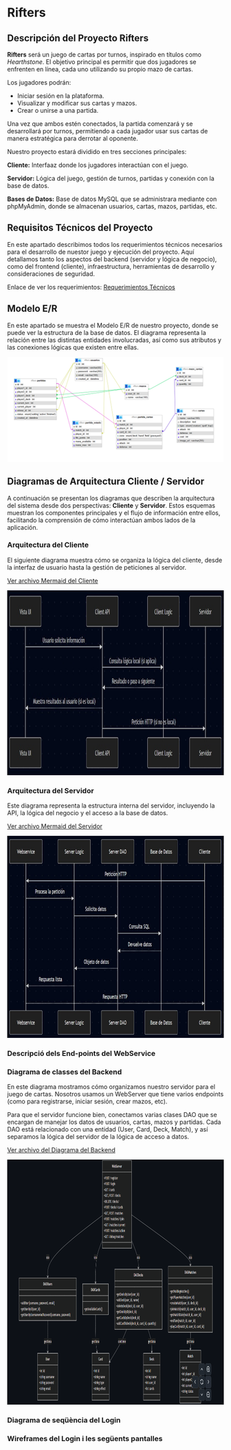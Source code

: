 # Rifters

## Descripción del Proyecto Rifters

**Rifters** será un juego de cartas por turnos, inspirado en títulos como *Hearthstone*. El objetivo principal es permitir que dos jugadores se enfrenten en línea, cada uno utilizando su propio mazo de cartas.

Los jugadores podrán:
- Iniciar sesión en la plataforma.
- Visualizar y modificar sus cartas y mazos.
- Crear o unirse a una partida.

Una vez que ambos estén conectados, la partida comenzará y se desarrollará por turnos, permitiendo a cada jugador usar sus cartas de manera estratégica para derrotar al oponente.

Nuestro proyecto estará dividido en tres secciones principales:

**Cliente:** Interfaaz donde los jugadores interactúan con el juego.

**Servidor:** Lógica del juego, gestión de turnos, partidas y conexión con la base de datos.

**Bases de Datos:** Base de datos MySQL que se administrara mediante con phpMyAdmin, donde se almacenan usuarios, cartas, mazos, partidas, etc.

## Requisitos Técnicos del Proyecto

En este apartado describimos todos los requerimientos técnicos necesarios para el desarrollo de nuestor juego y ejecución del proyecto. Aquí detallamos tanto los aspectos del backend (servidor y lógica de negocio), como del frontend (cliente), infraestructura, herramientas de desarrollo y consideraciones de seguridad.

Enlace de ver los requerimientos:
[Requerimientos Técnicos](https://github.com/Dariella06/Rifters/blob/main/Requerimientos_tecnicos.md)

## Modelo E/R

En este apartado se muestra el Modelo E/R de nuestro proyecto, donde se puede ver la estructura de la base de datos. El diagrama representa la relación entre las distintas entidades involucradas, así como sus atributos y las conexiones lógicas que existen entre ellas. 

![Model E/R](imagenes/image.png)

## Diagramas de Arquitectura Cliente / Servidor

A continuación se presentan los diagramas que describen la arquitectura del sistema desde dos perspectivas: **Cliente** y **Servidor**. Estos esquemas muestran los componentes principales y el flujo de información entre ellos, facilitando la comprensión de cómo interactúan ambos lados de la aplicación.

### Arquitectura del Cliente

El siguiente diagrama muestra cómo se organiza la lógica del cliente, desde la interfaz de usuario hasta la gestión de peticiones al servidor.

[Ver archivo Mermaid del Cliente](Diagramas/Cliente.mermaid)

<img src="imagenes/cliente.jpg" alt="Diagrama del cliente" width="850" height="430"/>

### Arquitectura del Servidor

Este diagrama representa la estructura interna del servidor, incluyendo la API, la lógica del negocio y el acceso a la base de datos.

[Ver archivo Mermaid del Servidor](Diagramas/Servidor.mermaid)

<img src="imagenes/server.jpg" alt="Diagrama del servidor" width="850" height="470"/>


### Descripció dels End-points del WebService

### Diagrama de classes del Backend
En este diagrama mostramos cómo organizamos nuestro servidor para el juego de cartas. Nosotros usamos un WebServer que tiene varios endpoints (como para registrarse, iniciar sesión, crear mazos, etc).

Para que el servidor funcione bien, conectamos varias clases DAO que se encargan de manejar los datos de usuarios, cartas, mazos y partidas. Cada DAO está relacionado con una entidad (User, Card, Deck, Match), y así separamos la lógica del servidor de la lógica de acceso a datos.

[Ver archivo del Diagrama del Backend](Diagramas/DiagramaBackend.mermaid)

<img src="imagenes/Backend.png" alt="Diagrama del servidor" width="850" height="570"/>


### Diagrama de seqüència del Login


### Wireframes del Login i les següents pantalles
